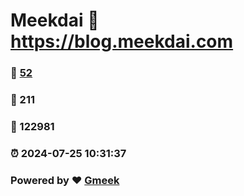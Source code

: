 # Meekdai :link: https://blog.meekdai.com 
### :page_facing_up: [52](https://blog.meekdai.com/tag.html) 
### :speech_balloon: 211 
### :hibiscus: 122981 
### :alarm_clock: 2024-07-25 10:31:37 
### Powered by :heart: [Gmeek](https://github.com/Meekdai/Gmeek)
